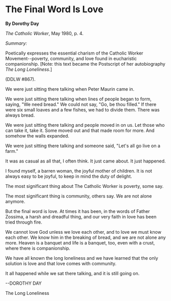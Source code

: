 The Final Word Is Love
======================

**By Dorothy Day**

*The Catholic Worker*, May 1980, p. 4.

*Summary:*

Poetically expresses the essential charism of the Catholic Worker
Movement--poverty, community, and love found in eucharistic
companionship. [Note: this text became the Postscript of her
autobiography *The Long Loneliness*.]

(DDLW \#867).

We were just sitting there talking when Peter Maurin came in.

We were just sitting there talking when lines of people began to form,
saying, "We need bread." We could not say, "Go, be thou filled." If
there were six small loaves and a few fishes, we had to divide them.
There was always bread.

We were just sitting there talking and people moved in on us. Let those
who can take it, take it. Some moved out and that made room for more.
And somehow the walls expanded.

We were just sitting there talking and someone said, "Let's all go live
on a farm."

It was as casual as all that, I often think. It just came about. It just
happened.

I found myself, a barren woman, the joyful mother of children. It is not
always easy to be joyful, to keep in mind the duty of delight.

The most significant thing about The Catholic Worker is poverty, some
say.

The most significant thing is community, others say. We are not alone
anymore.

But the final word is love. At times it has been, in the words of Father
Zossima, a harsh and dreadful thing, and our very faith in love has been
tried through fire.

We cannot love God unless we love each other, and to love we must know
each other. We know him in the breaking of bread, and we are not alone
any more. Heaven is a banquet and life is a banquet, too, even with a
crust, where there is companionship.

We have all known the long loneliness and we have learned that the only
solution is love and that love comes with community.

It all happened while we sat there talking, and it is still going on.

--DOROTHY DAY

The Long Loneliness
